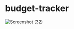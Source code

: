 # budget-tracker

![Screenshot (32)](https://user-images.githubusercontent.com/72768374/116848192-b047f900-abb1-11eb-8fef-6394451b0a49.png)